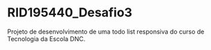 # RID195440_Desafio3
Projeto de desenvolvimento de uma todo list responsiva do curso de Tecnologia da Escola DNC.
